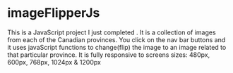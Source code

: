 # imageFlipperJs
This is a JavaScript project I just completed . It is a collection of images from each of the Canadian provinces. 
You click on the nav bar buttons and it uses javaScript functions to change(flip) the image to an image related to that particular 
province. 
It is fully responsive to screens sizes:
480px, 600px, 768px, 1024px & 1200px
